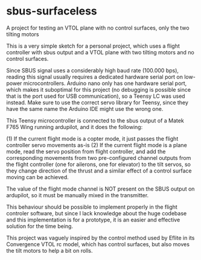 # sbus-surfaceless
A project for testing an VTOL plane with no control surfaces, only the two tilting motors

This is a very simple sketch for a personal project, which uses a flight controller with sbus output and a VTOL plane with two tilting motors and no control surfaces.

Since SBUS signal uses a considerably high baud rate (100.000 bps), reading this signal usually requires a dedicated hardware serial port on low-power microcontrollers. Arduino nano only has one hardware serial port, which makes it suboptimal for this project (no debugging is possible since that is the port used for USB communication), so a Teensy LC was used instead. Make sure to use the correct servo library for Teensy, since they have the same name the Arduino IDE might use the wrong one.

This Teensy microcontroller is connected to the sbus output of a Matek F765 Wing running ardupilot, and it does the following:

(1) If the current flight mode is a copter mode, it just passes the flight controller servo movements as-is
(2) If the current flight mode is a plane mode, read the servo position from flight controller, and add the corresponding movements from two pre-configured channel outputs from the flight controller (one for ailerons, one for elevator) to the tilt servos, so they change direction of the thrust and a similar effect of a control surface moving can be achieved.

The value of the flight mode channel is NOT present on the SBUS output on ardupilot, so it must be manually mixed in the transmitter.

This behaviour should be possible to implement properly in the flight controler software, but since I lack knowledge about the huge codebase and this implementation is for a prototype, it is an easier and effective solution for the time being.

This project was vaguely inspired by the control method used by Eflite in its Convergence VTOL rc model, which has control surfaces, but also moves the tilt motors to help a bit on rolls.
